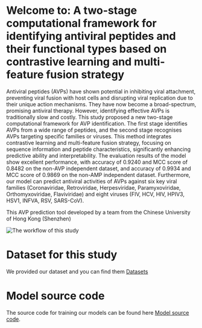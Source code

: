 # Welcome to: A two-stage computational framework for identifying antiviral peptides and their functional types based on contrastive learning and multi-feature fusion strategy
Antiviral peptides (AVPs) have shown potential in inhibiting viral attachment, preventing viral fusion with host cells and disrupting viral replication due to their unique action mechanisms. They have now become a broad-spectrum, promising antiviral therapy. However, identifying effective AVPs is traditionally slow and costly. This study proposed a new two-stage computational framework for AVP identification. The first stage identifies AVPs from a wide range of peptides, and the second stage recognises AVPs targeting specific families or viruses. This method integrates contrastive learning and multi-feature fusion strategy, focusing on sequence information and peptide characteristics, significantly enhancing predictive ability and interpretability. The evaluation results of the model show excellent performance, with accuracy of 0.9240 and MCC score of 0.8482 on the non-AVP independent dataset, and accuracy of 0.9934 and MCC score of 0.9869 on the non-AMP independent dataset. Furthermore, our model can predict antiviral activities of AVPs against six key viral families (Coronaviridae, Retroviridae, Herpesviridae, Paramyxoviridae, Orthomyxoviridae, Flaviviridae) and eight viruses (FIV, HCV, HIV, HPIV3, HSV1, INFVA, RSV, SARS-CoV).

This AVP prediction tool developed by a team from the Chinese University of Hong Kong (Shenzhen)

![The workflow of this study](https://github.com/GGCL7/CAVP/blob/main/workflow.png)


# Dataset for this study
We provided our dataset and you can find them [Datasets](https://github.com/GGCL7/CAVP/tree/main/Datasets)


# Model source code
The source code for training our models can be found here [Model source code](https://github.com/GGCL7/AVP-IFT/tree/main/Model%20source%20code).
